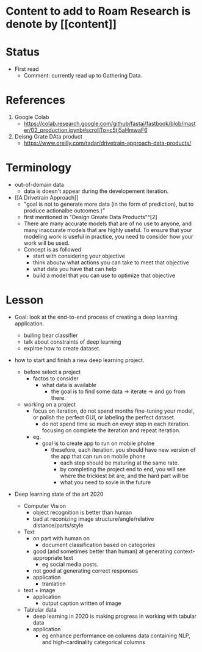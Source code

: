 # Content to add to Roam Research is denote by [[content]]
# Status
* First read
    * Comment: currently read up to Gathering Data.
    
# References
1. Google Colab
    * https://colab.research.google.com/github/fastai/fastbook/blob/master/02_production.ipynb#scrollTo=c5tj5aHmwaF6
2. Deisng Grate DAta product
    * https://www.oreilly.com/radar/drivetrain-approach-data-products/

# Terminology
* out-of-domain data 
    * data is doesn't appear during the developement iteration. 
* [[A Drivetrain Approach]]
    * "goal is not to generate more data (in the form of prediction), but to produce actionalbe outcomes.)"
    * first mentioned in "Design Greate Data Products"^[2]
    * There are many accurate models that are of no use to anyone, and many inaccurate models that are highly useful. 
     To ensure that your modeling work is useful in practice, you need to consider how your work will be used.
    * Concept is as followed 
        * start with considering your objective
        * think aboutw what actions you can take to meet that objective
        * what data you have that can help
        *  build a model that you can use to optimize that objective

# Lesson
* Goal: look at the end-to-end process of creating a deep leanring application.
    * builing bear classifier
    * talk about constraints of deep learning
    * explroe how to create dataset.

* how to start and finish a new deep learning project.
    * before select a project
        * factos to consider 
            * what data is available
                * the goal is to find some data -> iterate -> and go from there.
    * working on a project
        * focus on iteration, do not spend months fine-tuning your model, or polish the perfect GUI, or labeling the perfect dataset.
            * do not spend time so much on eveyr step in each iteration. focusing on complete the iteration and repeat iteration.
        * eg. 
            * goal is to create app to run on mobile pholne
                * thesefore, each iteration. you should have new version of the app that can run on mobile phone
                    * each step should be maturing at the same rate.
                    * by completing the project end to end, you will see where the trickiest bit are, and the hard part will be 
                     * what you need to sovle in the future
* Deep learning state of the art 2020 
    * Computer Vision 
        * object recognition is better than human
        * bad at reconizing image structure/angle/relative distance/parts/style
    * Text 
        * on part with human on 
            * document classification based on categories
        * good (and sometimes better than human) at generating context-appropriate text
            * eg social media posts.
        * not good at generating correct responses
        * application   
            * tranlation
    * text + image 
        * application
            * output caption written of image
    * Tablular data 
        * deep learning in 2020 is making progress in working with tabular data
        * application
            * eg enhance performance on columns data containing NLP, and high-cardinality categorical columns
